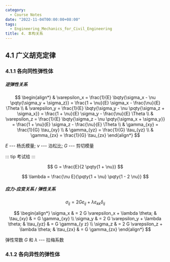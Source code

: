```yaml
---
category:
  - Course Notes
date: "2022-11-04T00:00:00+08:00"
tags:
  - Engineering_Mechanics_for_Civil_Engineering
title: 4. 本构关系
---
```


## 4.1 广义胡克定律

### 4.1.1 各向同性弹性体

##### 逆弹性关系

$$
\begin{align*}
   & \varepsilon_x
  = \frac{1}{E} \bqty{\sigma_x - \nu \pqty{\sigma_y + \sigma_z}}
  = \frac{1 + \nu}{E} \sigma_x - \frac{\nu}{E} \Theta \\
   & \varepsilon_y
  = \frac{1}{E} \bqty{\sigma_y - \nu \pqty{\sigma_z + \sigma_x}}
  = \frac{1 + \nu}{E} \sigma_y - \frac{\nu}{E} \Theta \\
   & \varepsilon_z
  = \frac{1}{E} \bqty{\sigma_z - \nu \pqty{\sigma_x + \sigma_y}}
  = \frac{1 + \nu}{E} \sigma_z - \frac{\nu}{E} \Theta \\
   & \gamma_{xy}
  = \frac{1}{G} \tau_{xy}                             \\
   & \gamma_{yz}
  = \frac{1}{G} \tau_{yz}                             \\
   & \gamma_{zx}
  = \frac{1}{G} \tau_{zx}
\end{align*}
$$

$E$ --- 杨氏模量; $\nu$ --- 泊松比; $G$ --- 剪切模量

::: tip
考试给
:::

$$
G = \frac{E}{2 \pqty{1 + \nu}}
$$

$$
\lambda = \frac{\nu E}{\pqty{1 + \nu} \pqty{1 - 2 \nu}}
$$

##### 应力-应变关系 / 弹性关系

$$
\sigma_{ij} = 2 G \varepsilon_{ij} + \lambda \varepsilon_{kk} \delta_{ij}
$$

$$
\begin{align*}
  \sigma_x  & = 2 G \varepsilon_x + \lambda \theta; &
  \tau_{xy} & = G \gamma_{xy}                         \\
  \sigma_y  & = 2 G \varepsilon_y + \lambda \theta; &
  \tau_{yz} & = G \gamma_{y z}                        \\
  \sigma_z  & = 2 G \varepsilon_z + \lambda \theta; &
  \tau_{zx} & = G \gamma_{zx}
\end{align*}
$$

弹性常数 $G$ 和 $\lambda$ --- 拉梅系数

### 4.1.2 各向异性的弹性体
